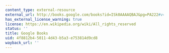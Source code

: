 ```yaml
---
content_type: external-resource
external_url: http://books.google.com/books?id=ISk0AAAAQBAJ&pg=PA222#v=onepage
has_external_license_warning: true
license: https://en.wikipedia.org/wiki/All_rights_reserved
status: ''
title: Google Books
uid: 4f8812b4-5011-4d43-b5a3-e753814d9cd8
wayback_url: ''
---
```

